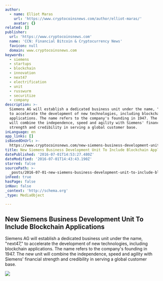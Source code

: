 ```yaml
---
author:
  - name: Elliot Maras
    url: 'https://www.cryptocoinsnews.com/author/elliot-maras/'
    avatar: {}
related: []
publisher:
  url: 'https://www.cryptocoinsnews.com'
  name: 'CCN: Financial Bitcoin & Cryptocurrency News'
  favicon: null
  domain: www.cryptocoinsnews.com
keywords:
  - siemens
  - startups
  - blockchain
  - innovation
  - next47
  - electrification
  - unit
  - russwurm
  - securitize
  - company
description: >-
  Siemens AG will establish a dedicated business unit under the name, "next47,"
  to accelerate the development of new technologies, including blockchain
  applications. The name refers to the company's founding in 1947. The new unit
  will combine the independence, speed and agility with Siemens' financial
  strength and credibility in serving a global customer base.
inLanguage: en
app_links: []
isBasedOnUrl: >-
  https://www.cryptocoinsnews.com/new-siemens-business-development-unit-include-blockchain-applications/
title: New Siemens Business Development Unit To Include Blockchain Applications
datePublished: '2016-07-01T14:53:27.480Z'
dateModified: '2016-07-01T14:43:43.190Z'
starred: false
sourcePath: >-
  _posts/2016-07-01-new-siemens-business-development-unit-to-include-blockchain.md
inFeed: true
hasPage: false
inNav: false
_context: 'http://schema.org'
_type: MediaObject

---
```

<article style=""><h1>New Siemens Business Development Unit To Include Blockchain Applications</h1><p>Siemens AG will establish a dedicated business unit under the name, "next47," to accelerate the development of new technologies, including blockchain applications. The name refers to the company's founding in 1947. The new unit will combine the independence, speed and agility with Siemens' financial strength and credibility in serving a global customer base.</p><img src="https://www.cryptocoinsnews.com/wp-content/uploads/2016/06/Siemens.jpg" /></article>
